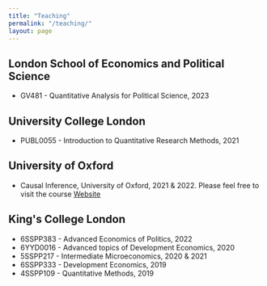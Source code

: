 ```yaml
---
title: "Teaching"
permalink: "/teaching/"
layout: page
---
```


## London School of Economics and Political Science

 - GV481 - Quantitative Analysis for Political Science, 2023

## University College London

- PUBL0055 - Introduction to Quantitative Research Methods, 2021

## University of Oxford

- Causal Inference, University of Oxford, 2021 & 2022. Please feel free to visit the course [Website](https://ftraposo.github.io/cinference/)

## King's College London 

- 6SSPP383 - Advanced Economics of Politics, 2022
- 6YYD0016 - Advanced topics of Development Economics, 2020
- 5SSPP217 - Intermediate Microeconomics, 2020 & 2021
- 6SSPP333 - Development Economics, 2019
- 4SSPP109 - Quantitative Methods, 2019

